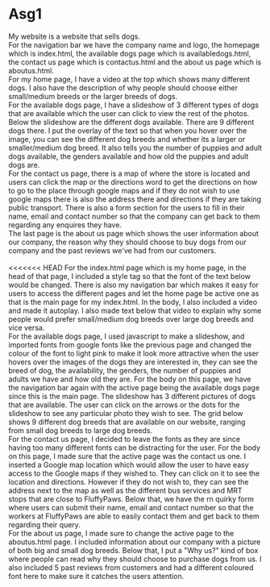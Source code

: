 # Asg1
My website is a website that sells dogs. </br>
For the navigation bar we have the company name and logo, the homepage which is index.html, the available dogs page which is availabledogs.html, the contact us page which is contactus.html and the about us page which is aboutus.html. </br>
For my home page, I have a video at the top which shows many different dogs. I also have the description of why people should choose either small/medium breeds or the larger breeds of dogs. </br>
For the available dogs page, I have a slideshow of 3 different types of dogs that are available which the user can click to view the rest of the photos. Below the slideshow are the different dogs available. There are 9 different dogs there. I put the overlay of the text so that when you hover over the image, you can see the different dog breeds and whether its a larger or smaller/medium dog breed. It also tells you the number of puppies and adult dogs available, the genders available and how old the puppies and adult dogs are. </br>
For the contact us page, there is a map of where the store is located and users can click the map or the directions word to get the directions on how to go to the place through google maps and if they do not wish to use google maps there is also the address there and directions if they are taking public transport. There is also a form section for the users to fill in their name, email and contact number so that the company can get back to them regarding any enquires they have. </br>
The last page is the about us page which shows the user information about our company, the reason why they should choose to buy dogs from our company and the past reviews we've had from our customers. </br>
</br>
<<<<<<< HEAD
For the index.html page which is my home page, in the head of that page, I included a style tag so that the font of the text below would be changed. There is also my navigation bar which makes it easy for users to access the different pages and let the home page be active one as that is the main page for my index.html. In the body, I also included a video and made it autoplay. I also made text below that video to explain why some people would prefer small/medium dog breeds over large dog breeds and vice versa. </br>
For the available dogs page, I used javascript to make a slideshow, and imported fonts from google fonts like the previous page and changed the colour of the font to light pink to make it look more attractive when the user hovers over the images of the dogs they are interested in, they can see the breed of dog, the availability, the genders, the number of puppies and adults we have and how old they are. For the body on this page, we have the navigation bar again with the active page being the available dogs page since this is the main page. The slideshow has 3 different pictures of dogs that are available. The user can click on the arrows or the dots for the slideshow to see any particular photo they wish to see. The grid below shows 9 different dog breeds that are available on our website, ranging from small dog breeds to large dog breeds. </br>
For the contact us page, I decided to leave the fonts as they are since having too many different fonts can be distracting for the user. For the body on this page, I made sure that the active page was the contact us one.  I inserted a Google map location which would allow the user to have easy access to the Google maps if they wished to. They can click on it to see the location and directions. However if they do not wish to, they can see the address next to the map as well as the different bus services and MRT stops that are close to FluffyPaws. Below that, we have the rn quirky form where users can submit their name, email and contact number so that the workers at FluffyPaws are able to easily contact them and get back to them regarding their query. </br>
For the about us page, I made sure to change the active page to the aboutus.html page. I included information about our company with a picture of both big and small dog breeds. Below that, I put a "Why us?" kind of box where people can read why they should choose to purchase dogs from us. I also included 5 past reviews from customers and had a different coloured font here to make sure it catches the users attention.
